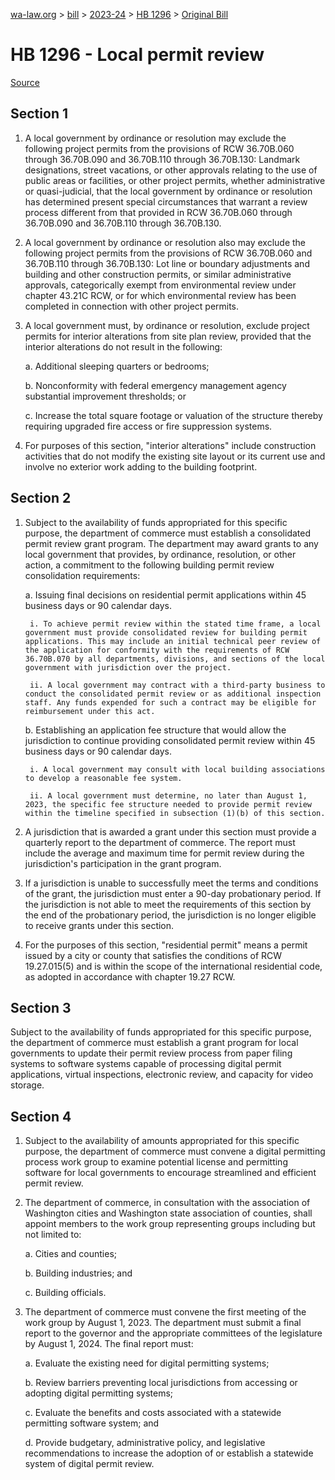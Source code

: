 [wa-law.org](/) > [bill](/bill/) > [2023-24](/bill/2023-24/) > [HB 1296](/bill/2023-24/hb/1296/) > [Original Bill](/bill/2023-24/hb/1296/1/)

# HB 1296 - Local permit review

[Source](http://lawfilesext.leg.wa.gov/biennium/2023-24/Pdf/Bills/House%20Bills/1296.pdf)

## Section 1
1. A local government by ordinance or resolution may exclude the following project permits from the provisions of RCW 36.70B.060 through 36.70B.090 and 36.70B.110 through 36.70B.130: Landmark designations, street vacations, or other approvals relating to the use of public areas or facilities, or other project permits, whether administrative or quasi-judicial, that the local government by ordinance or resolution has determined present special circumstances that warrant a review process different from that provided in RCW 36.70B.060 through 36.70B.090 and 36.70B.110 through 36.70B.130.

2. A local government by ordinance or resolution also may exclude the following project permits from the provisions of RCW 36.70B.060 and 36.70B.110 through 36.70B.130: Lot line or boundary adjustments and building and other construction permits, or similar administrative approvals, categorically exempt from environmental review under chapter 43.21C RCW, or for which environmental review has been completed in connection with other project permits.

3. A local government must, by ordinance or resolution, exclude project permits for interior alterations from site plan review, provided that the interior alterations do not result in the following:

    a. Additional sleeping quarters or bedrooms;

    b. Nonconformity with federal emergency management agency substantial improvement thresholds; or

    c. Increase the total square footage or valuation of the structure thereby requiring upgraded fire access or fire suppression systems.

4. For purposes of this section, "interior alterations" include construction activities that do not modify the existing site layout or its current use and involve no exterior work adding to the building footprint.

## Section 2
1. Subject to the availability of funds appropriated for this specific purpose, the department of commerce must establish a consolidated permit review grant program. The department may award grants to any local government that provides, by ordinance, resolution, or other action, a commitment to the following building permit review consolidation requirements:

    a. Issuing final decisions on residential permit applications within 45 business days or 90 calendar days.

        i. To achieve permit review within the stated time frame, a local government must provide consolidated review for building permit applications. This may include an initial technical peer review of the application for conformity with the requirements of RCW 36.70B.070 by all departments, divisions, and sections of the local government with jurisdiction over the project.

        ii. A local government may contract with a third-party business to conduct the consolidated permit review or as additional inspection staff. Any funds expended for such a contract may be eligible for reimbursement under this act.

    b. Establishing an application fee structure that would allow the jurisdiction to continue providing consolidated permit review within 45 business days or 90 calendar days.

        i. A local government may consult with local building associations to develop a reasonable fee system.

        ii. A local government must determine, no later than August 1, 2023, the specific fee structure needed to provide permit review within the timeline specified in subsection (1)(b) of this section.

2. A jurisdiction that is awarded a grant under this section must provide a quarterly report to the department of commerce. The report must include the average and maximum time for permit review during the jurisdiction's participation in the grant program.

3. If a jurisdiction is unable to successfully meet the terms and conditions of the grant, the jurisdiction must enter a 90-day probationary period. If the jurisdiction is not able to meet the requirements of this section by the end of the probationary period, the jurisdiction is no longer eligible to receive grants under this section.

4. For the purposes of this section, "residential permit" means a permit issued by a city or county that satisfies the conditions of RCW 19.27.015(5) and is within the scope of the international residential code, as adopted in accordance with chapter 19.27 RCW.

## Section 3
Subject to the availability of funds appropriated for this specific purpose, the department of commerce must establish a grant program for local governments to update their permit review process from paper filing systems to software systems capable of processing digital permit applications, virtual inspections, electronic review, and capacity for video storage.

## Section 4
1. Subject to the availability of amounts appropriated for this specific purpose, the department of commerce must convene a digital permitting process work group to examine potential license and permitting software for local governments to encourage streamlined and efficient permit review.

2. The department of commerce, in consultation with the association of Washington cities and Washington state association of counties, shall appoint members to the work group representing groups including but not limited to:

    a. Cities and counties;

    b. Building industries; and

    c. Building officials.

3. The department of commerce must convene the first meeting of the work group by August 1, 2023. The department must submit a final report to the governor and the appropriate committees of the legislature by August 1, 2024. The final report must:

    a. Evaluate the existing need for digital permitting systems;

    b. Review barriers preventing local jurisdictions from accessing or adopting digital permitting systems;

    c. Evaluate the benefits and costs associated with a statewide permitting software system; and

    d. Provide budgetary, administrative policy, and legislative recommendations to increase the adoption of or establish a statewide system of digital permit review.
